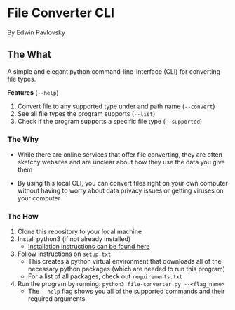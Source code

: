 # File Converter CLI 
By Edwin Pavlovsky

## The What
A simple and elegant python command-line-interface (CLI) for converting file types.

__Features__ (`--help`)
1. Convert file to any supported type under and path name (`--convert`)
2. See all file types the program supports (`--list`)
3. Check if the program supports a specific file type (`--supported`)

### The Why
  - While there are online services that offer file converting, they are often sketchy websites and are unclear about how they use the data you give them

  - By using this local CLI, you can convert files right on your own computer without having to worry about data privacy issues or getting viruses on your computer

### The How
1. Clone this repository to your local machine
2. Install python3 (if not already installed)
   - [Installation instructions can be found here](https://www.python.org/downloads/)
3. Follow instructions on `setup.txt`
    - This creates a python virtual environment that downloads all of the necessary python packages (which are needed to run this program) 
    - For a list of all packages, check out `requirements.txt`
4. Run the program by running: `python3 file-converter.py --<flag_name>`
    - The `--help` flag shows you all of the supported commands and their required arguments




